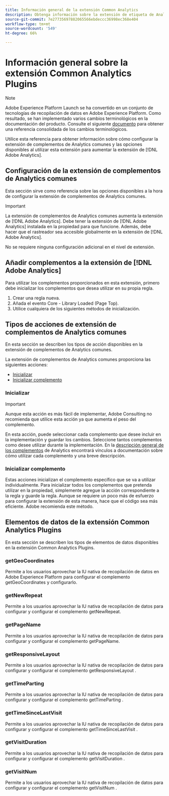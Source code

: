 ```yaml
---
title: Información general de la extensión Common Analytics
description: Obtenga información sobre la extensión de etiqueta de Analytics comunes en Adobe Experience Platform.
source-git-commit: 7e27735697882065566ebdeccc36998ec368e404
workflow-type: tm+mt
source-wordcount: '549'
ht-degree: 66%

---
```


# Información general sobre la extensión Common Analytics Plugins

>[!NOTE]
>
>Adobe Experience Platform Launch se ha convertido en un conjunto de tecnologías de recopilación de datos en Adobe Experience Platform. Como resultado, se han implementado varios cambios terminológicos en la documentación del producto. Consulte el siguiente [documento](../../../term-updates.md) para obtener una referencia consolidada de los cambios terminológicos.

Utilice esta referencia para obtener información sobre cómo configurar la extensión de complementos de Analytics comunes y las opciones disponibles al utilizar esta extensión para aumentar la extensión de [!DNL Adobe Analytics].

## Configuración de la extensión de complementos de Analytics comunes

Esta sección sirve como referencia sobre las opciones disponibles a la hora de configurar la extensión de complementos de Analytics comunes.

>[!IMPORTANT]
>
>La extensión de complementos de Analytics comunes aumenta la extensión de [!DNL Adobe Analytics]. Debe tener la extensión de [!DNL Adobe Analytics] instalada en la propiedad para que funcione. Además, debe hacer que el rastreador sea accesible globalmente en la extensión de [!DNL Adobe Analytics].

No se requiere ninguna configuración adicional en el nivel de extensión.

## Añadir complementos a la extensión de [!DNL Adobe Analytics]

Para utilizar los complementos proporcionados en esta extensión, primero debe inicializar los complementos que desea utilizar en su propia regla.

1. Crear una regla nueva.
1. Añada el evento Core - Library Loaded (Page Top).
1. Utilice cualquiera de los siguientes métodos de inicialización.

## Tipos de acciones de extensión de complementos de Analytics comunes

En esta sección se describen los tipos de acción disponibles en la extensión de complementos de Analytics comunes.

La extensión de complementos de Analytics comunes proporciona las siguientes acciones:

* [Inicializar](#initialize)
* [Inicializar complemento](#initialize-plugin)

### Inicializar

>[!IMPORTANT]
>
>Aunque esta acción es más fácil de implementar, Adobe Consulting no recomienda que utilice esta acción ya que aumenta el peso del complemento.

En esta acción, puede seleccionar cada complemento que desee incluir en la implementación y guardar los cambios. Seleccione tantos complementos como desee utilizar durante la implementación. En la [descripción general de los complementos](https://experienceleague.adobe.com/docs/analytics/implementation/vars/plugins/impl-plugins.html?lang=es) de Analytics encontrará vínculos a documentación sobre cómo utilizar cada complemento y una breve descripción.

### Inicializar complemento

Estas acciones inicializan el complemento específico que se va a utilizar individualmente. Para inicializar todos los complementos que pretenda utilizar en la propiedad, simplemente agregue la acción correspondiente a la regla y guarde la regla. Aunque se requiere un poco más de esfuerzo para configurar la extensión de esta manera, hace que el código sea más eficiente. Adobe recomienda este método.

## Elementos de datos de la extensión Common Analytics Plugins

En esta sección se describen los tipos de elementos de datos disponibles en la extensión Common Analytics Plugins.

### getGeoCoordinates

Permite a los usuarios aprovechar la IU nativa de recopilación de datos en Adobe Experience Platform para configurar el complemento getGeoCoordinates y configurarlo.

### getNewRepeat

Permite a los usuarios aprovechar la IU nativa de recopilación de datos para configurar y configurar el complemento getNewRepeat.

### getPageName

Permite a los usuarios aprovechar la IU nativa de recopilación de datos para configurar y configurar el complemento getPageName.

### getResponsiveLayout

Permite a los usuarios aprovechar la IU nativa de recopilación de datos para configurar y configurar el complemento getResponsiveLayout .

### getTimeParting

Permite a los usuarios aprovechar la IU nativa de recopilación de datos para configurar y configurar el complemento getTimeParting .

### getTimeSinceLastVisit

Permite a los usuarios aprovechar la IU nativa de recopilación de datos para configurar y configurar el complemento getTimeSinceLastVisit .

### getVisitDuration

Permite a los usuarios aprovechar la IU nativa de recopilación de datos para configurar y configurar el complemento getVisitDuration .

### getVisitNum

Permite a los usuarios aprovechar la IU nativa de recopilación de datos para configurar y configurar el complemento getVisitNum .
